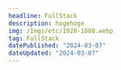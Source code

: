 ```yaml
---
headline: FullStack
description: hogehoge
img: /Imgs/etc/1920-1080.webp
tag: FullStack
datePublished: "2024-03-07"
dateUpdated: "2024-03-07"
---
```


